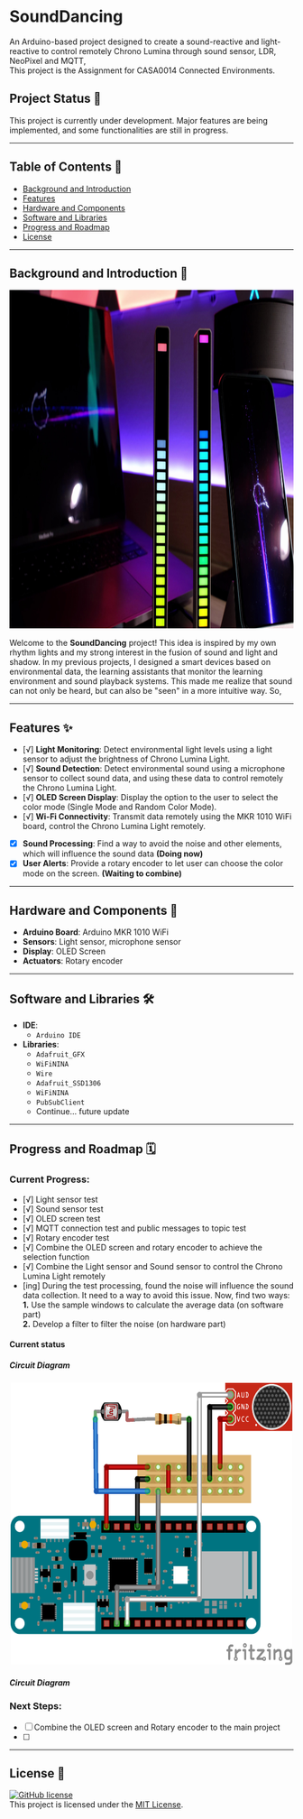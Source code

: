 # SoundDancing
  
An Arduino-based project designed to create a sound-reactive and light-reactive to control remotely Chrono Lumina through sound sensor, LDR, NeoPixel and MQTT,   
This project is the Assignment for CASA0014 Connected Environments. 

## Project Status 🚧

This project is currently under development. Major features are being implemented, and some functionalities are still in progress.

---

## Table of Contents 📂

- [Background and Introduction](#background-and-introduction)
- [Features](#features)
- [Hardware and Components](#hardware-and-components)
- [Software and Libraries](#software-and-libraries)
- [Progress and Roadmap](#progress-and-roadmap)
- [License](#license)

---

## Background and Introduction 🌟
<div align="center">
    <img src="./ReadMeSrc/img/light.jpg" alt="Light" width="600" height="600">
</div>
 
   
Welcome to the **SoundDancing** project! This idea is inspired by my own rhythm lights and my strong interest in the fusion of sound and light and shadow. In my previous projects, I designed a smart devices based on environmental data, the learning assistants that monitor the learning environment and sound playback systems. This made me realize that sound can not only be heard, but can also be "seen" in a more intuitive way. So,

---

## Features ✨

- [√] **Light Monitoring**: Detect environmental light levels using a light sensor to adjust the brightness of Chrono Lumina Light.
- [√] **Sound Detection**: Detect environmental sound using a microphone sensor to collect sound data, and using these data to control remotely the Chrono Lumina Light.
- [√] **OLED Screen Display**: Display the option to the user to select the color mode (Single Mode and Random Color Mode).
- [√] **Wi-Fi Connectivity**: Transmit data remotely using the MKR 1010 WiFi board, control the Chrono Lumina Light remotely.
- [X] **Sound Processing**: Find a way to avoid the noise and other elements, which will influence the sound data **(Doing now)**
- [X] **User Alerts**: Provide a rotary encoder to let user can choose the color mode on the screen. **(Waiting to combine)**

---

## Hardware and Components 🔧

- **Arduino Board**: Arduino MKR 1010 WiFi
- **Sensors**: Light sensor, microphone sensor
- **Display**: OLED Screen
- **Actuators**: Rotary encoder

---

## Software and Libraries 🛠

- **IDE**: 
    - `Arduino IDE`
- **Libraries**: 
    - `Adafruit_GFX` 
    - `WiFiNINA`
    - `Wire`
    - `Adafruit_SSD1306`
    - `WiFiNINA`
    - `PubSubClient`
    - Continue... future update
---

## Progress and Roadmap 🗓

### Current Progress:
- [√] Light sensor test
- [√] Sound sensor test
- [√] OLED screen test
- [√] MQTT connection test and public messages to topic test
- [√] Rotary encoder test
- [√] Combine the OLED screen and rotary encoder to achieve the selection function
- [√] Combine the Light sensor and Sound sensor to control the Chrono Lumina Light remotely
- [ing] During the test processing, found the noise will influence the sound data collection. It need to a way to avoid this issue. Now, find two ways:   
**1.** Use the sample windows to calculate the average data  (on software part)   
**2.** Develop a filter to filter the noise (on hardware part)
#### Current status

##### Circuit Diagram
<div align="center">
<img src="./ReadMeSrc/img/cirult.png" alt="circuit" width="500" height="500">
</div>

##### Circuit Diagram

### Next Steps:
- [ ] Combine the OLED screen and Rotary encoder to the main project
- [ ]

---

## License 📜
[![GitHub license](https://img.shields.io/badge/license-MIT-blue.svg)](https://opensource.org/licenses/MIT)   
This project is licensed under the [MIT License](LICENSE).
